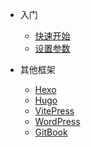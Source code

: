 <!-- _navbar.md -->

* 入门
  - [快速开始](README.md#快速开始)
  - [设置参数](configuration.md)

* 其他框架
  - [Hexo](https://yiwangmeng.cn/action-hexo/)
  - [Hugo](https://yiwangmeng.cn/action-hugo/)
  - [VitePress](https://yiwangmeng.cn/action-vitepress/)
  - [WordPress](https://www.yiwangmeng.com/)
  - [GitBook](https://yiwangmeng.cn/action-gitbook/)
